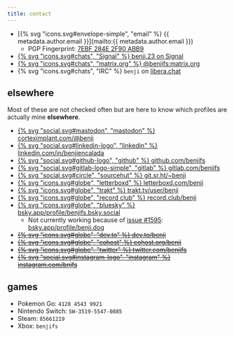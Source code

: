 ```yaml
---
title: contact
---
```


- [{% svg "icons.svg#envelope-simple", "email" %} {{ metadata.author.email }}](mailto:{{ metadata.author.email }})
	- PGP Fingerprint: [7EBF 284E 2F90 ABB9](/pub.asc)
- [{% svg "icons.svg#chats", "Signal" %} benji.23 on Signal](https://signal.me/#eu/K7xsQjbY2VrWbEo3v7wQkk5vvIZUKguH1607pasrxO4CBaeiMXpISoocsb7fXTwj)
- [{% svg "icons.svg#chats", "matrix.org" %} @benjifs:matrix.org](https://matrix.to/#/@benjifs:matrix.org)
- {% svg "icons.svg#chats", "IRC" %} `benji` on [libera.chat](https://libera.chat)

## elsewhere
Most of these are not checked often but are here to know which profiles are actually mine **elsewhere**.

- [{% svg "social.svg#mastodon", "mastodon" %} corteximplant.com/@benji](https://corteximplant.com/@benji)
- [{% svg "social.svg#linkedin-logo", "linkedin" %} linkedin.com/in/benjiencalada](https://linkedin.com/in/benjiencalada)
- [{% svg "social.svg#github-logo", "github" %} github.com/benjifs</a>](https://github.com/benjifs)
- [{% svg "social.svg#gitlab-logo-simple", "gitlab" %} gitlab.com/benjifs</a>](https://gitlab.com/benjifs)
- [{% svg "social.svg#circle", "sourcehut" %} git.sr.ht/~benji](https://git.sr.ht/~benji)
- [{% svg "icons.svg#globe", "letterboxd" %} letterboxd.com/benji](https://letterboxd.com/benji)
- [{% svg "icons.svg#globe", "trakt" %} trakt.tv/user/benji](https://trakt.tv/user/benji)
- [{% svg "icons.svg#globe", "record club" %} record.club/benji](https://record.club/benji)
- [{% svg "icons.svg#globe", "bluesky" %} bsky.app/profile/benjifs.bsky.social](https://bsky.app/profile/benjifs.bsky.social)
	- Not currently working because of [issue #1595](https://github.com/snarfed/bridgy-fed/issues/1595): [bsky.app/profile/benji.dog](https://bsky.app/profile/benji.dog)
- ~~[{% svg "icons.svg#globe", "dev.to" %} dev.to/benji](https://dev.to/benji)~~
- ~~[{% svg "icons.svg#globe", "cohost" %} cohost.org/benji](https://cohost.org/benji)~~
- ~~[{% svg "icons.svg#globe", "twitter" %} twitter.com/benjifs](https://twitter.com/benjifs)~~
- ~~[{% svg "social.svg#instagram-logo", "instagram" %} instagram.com/bnjfs](https://instagram.com/bnjfs)~~

## games
- Pokemon Go: `4128 4543 9921`
- Nintendo Switch: `SW-3519-5547-0885`
- Steam: `85661219`
- Xbox: `benjifs`
